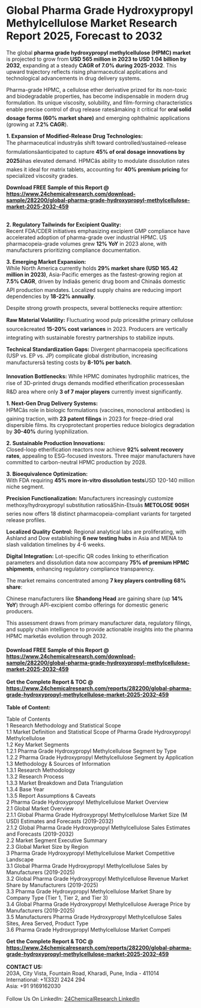 <h1>Global Pharma Grade Hydroxypropyl Methylcellulose Market Research Report 2025, Forecast to 2032</h1><p>The global <strong>pharma grade hydroxypropyl methylcellulose (HPMC) market</strong> is projected to grow from <strong>USD 565 million in 2023 to USD 1.04 billion by 2032</strong>, expanding at a steady <strong>CAGR of 7.0% during 2025-2032</strong>. This upward trajectory reflects rising pharmaceutical applications and technological advancements in drug delivery systems. </p><p>Pharma-grade HPMC, a cellulose ether derivative prized for its non-toxic and biodegradable properties, has become indispensable in modern drug formulation. Its unique viscosity, solubility, and film-forming characteristics enable precise control of drug release ratesâmaking it critical for <strong>oral solid dosage forms (60% market share)</strong> and emerging ophthalmic applications (growing at <strong>7.2% CAGR</strong>).</p><p><strong>1. Expansion of Modified-Release Drug Technologies:</strong><br>
The pharmaceutical industryâs shift toward controlled/sustained-release formulationsâanticipated to capture <strong>45% of oral dosage innovations by 2025</strong>âhas elevated demand. HPMCâs ability to modulate dissolution rates makes it ideal for matrix tablets, accounting for <strong>40% premium pricing</strong> for specialized viscosity grades.</p><div><b>Download FREE Sample of this Report @ 
            <a href="https://www.24chemicalresearch.com/download-sample/282200/global-pharma-grade-hydroxypropyl-methylcellulose-market-2025-2032-459">
            https://www.24chemicalresearch.com/download-sample/282200/global-pharma-grade-hydroxypropyl-methylcellulose-market-2025-2032-459</a></b></div><br><p><strong>2. Regulatory Tailwinds for Excipient Quality:</strong><br>
Recent FDA/CDER initiatives emphasizing excipient GMP compliance have accelerated adoption of pharma-grade over industrial HPMC. US pharmacopeia-grade volumes grew <strong>12% YoY</strong> in 2023 alone, with manufacturers prioritizing compliance documentation.</p><p><strong>3. Emerging Market Expansion:</strong><br>
While North America currently holds <strong>29% market share (USD 165.42 million in 2023)</strong>, Asia-Pacific emerges as the fastest-growing region at <strong>7.5% CAGR</strong>, driven by Indiaâs generic drug boom and Chinaâs domestic API production mandates. Localized supply chains are reducing import dependencies by <strong>18-22% annually</strong>.</p><p>Despite strong growth prospects, several bottlenecks require attention:</p><p><strong>Raw Material Volatility:</strong> Fluctuating wood pulp pricesâthe primary cellulose sourceâcreated <strong>15-20% cost variances</strong> in 2023. Producers are vertically integrating with sustainable forestry partnerships to stabilize inputs.</p><p><strong>Technical Standardization Gaps:</strong> Divergent pharmacopeia specifications (USP vs. EP vs. JP) complicate global distribution, increasing manufacturersâ testing costs by <strong>8-10% per batch</strong>.</p><p><strong>Innovation Bottlenecks:</strong> While HPMC dominates hydrophilic matrices, the rise of 3D-printed drugs demands modified etherification processesâan R&amp;D area where only <strong>3 of 7 major players</strong> currently invest significantly.</p><p><strong>1. Next-Gen Drug Delivery Systems:<br>
</strong>HPMCâs role in biologic formulations (vaccines, monoclonal antibodies) is gaining traction, with <strong>23 patent filings</strong> in 2023 for freeze-dried oral dispersible films. Its cryoprotectant properties reduce biologics degradation by <strong>30-40%</strong> during lyophilization.</p><p><strong>2. Sustainable Production Innovations:<br>
</strong>Closed-loop etherification reactors now achieve <strong>92% solvent recovery rates</strong>, appealing to ESG-focused investors. Three major manufacturers have committed to carbon-neutral HPMC production by 2028.</p><p><strong>3. Bioequivalence Optimization:<br>
</strong>With FDA requiring <strong>45% more in-vitro dissolution tests</strong>USD 120-140 million niche segment.</p><p><strong>Precision Functionalization:</strong> Manufacturers increasingly customize methoxy/hydroxypropyl substitution ratiosâShin-Etsuâs <strong>METOLOSE 90SH</strong> series now offers 18 distinct pharmacopeia-compliant variants for targeted release profiles.</p><p><strong>Localized Quality Control:</strong> Regional analytical labs are proliferating, with Ashland and Dow establishing <strong>6 new testing hubs</strong> in Asia and MENA to slash validation timelines by 4-6 weeks.</p><p><strong>Digital Integration:</strong> Lot-specific QR codes linking to etherification parameters and dissolution data now accompany <strong>75% of premium HPMC shipments</strong>, enhancing regulatory compliance transparency.</p><p>The market remains concentrated among <strong>7 key players controlling 68% share</strong>:</p><p>Chinese manufacturers like <strong>Shandong Head</strong> are gaining share (up <strong>14% YoY</strong>) through API-excipient combo offerings for domestic generic producers.</p><p>This assessment draws from primary manufacturer data, regulatory filings, and supply chain intelligence to provide actionable insights into the pharma HPMC marketâs evolution through 2032.</p><div><b>Download FREE Sample of this Report @ 
            <a href="https://www.24chemicalresearch.com/download-sample/282200/global-pharma-grade-hydroxypropyl-methylcellulose-market-2025-2032-459">
            https://www.24chemicalresearch.com/download-sample/282200/global-pharma-grade-hydroxypropyl-methylcellulose-market-2025-2032-459</a></b></div><br><div><b>Get the Complete Report & TOC @ 
            <a href="https://www.24chemicalresearch.com/reports/282200/global-pharma-grade-hydroxypropyl-methylcellulose-market-2025-2032-459">
            https://www.24chemicalresearch.com/reports/282200/global-pharma-grade-hydroxypropyl-methylcellulose-market-2025-2032-459</a></b></div><br>
            <b>Table of Content:</b><p>Table of Contents<br />
1 Research Methodology and Statistical Scope<br />
1.1 Market Definition and Statistical Scope of Pharma Grade Hydroxypropyl Methylcellulose<br />
1.2 Key Market Segments<br />
1.2.1 Pharma Grade Hydroxypropyl Methylcellulose Segment by Type<br />
1.2.2 Pharma Grade Hydroxypropyl Methylcellulose Segment by Application<br />
1.3 Methodology & Sources of Information<br />
1.3.1 Research Methodology<br />
1.3.2 Research Process<br />
1.3.3 Market Breakdown and Data Triangulation<br />
1.3.4 Base Year<br />
1.3.5 Report Assumptions & Caveats<br />
2 Pharma Grade Hydroxypropyl Methylcellulose Market Overview<br />
2.1 Global Market Overview<br />
2.1.1 Global Pharma Grade Hydroxypropyl Methylcellulose Market Size (M USD) Estimates and Forecasts (2019-2032)<br />
2.1.2 Global Pharma Grade Hydroxypropyl Methylcellulose Sales Estimates and Forecasts (2019-2032)<br />
2.2 Market Segment Executive Summary<br />
2.3 Global Market Size by Region<br />
3 Pharma Grade Hydroxypropyl Methylcellulose Market Competitive Landscape<br />
3.1 Global Pharma Grade Hydroxypropyl Methylcellulose Sales by Manufacturers (2019-2025)<br />
3.2 Global Pharma Grade Hydroxypropyl Methylcellulose Revenue Market Share by Manufacturers (2019-2025)<br />
3.3 Pharma Grade Hydroxypropyl Methylcellulose Market Share by Company Type (Tier 1, Tier 2, and Tier 3)<br />
3.4 Global Pharma Grade Hydroxypropyl Methylcellulose Average Price by Manufacturers (2019-2025)<br />
3.5 Manufacturers Pharma Grade Hydroxypropyl Methylcellulose Sales Sites, Area Served, Product Type<br />
3.6 Pharma Grade Hydroxypropyl Methylcellulose Market Competi</p><div><b>Get the Complete Report & TOC @ 
            <a href="https://www.24chemicalresearch.com/reports/282200/global-pharma-grade-hydroxypropyl-methylcellulose-market-2025-2032-459">
            https://www.24chemicalresearch.com/reports/282200/global-pharma-grade-hydroxypropyl-methylcellulose-market-2025-2032-459</a></b></div><br><b>CONTACT US:</b><br>
            203A, City Vista, Fountain Road, Kharadi, Pune, India - 411014<br>
            International: +1(332) 2424 294<br>
            Asia: +91 9169162030 <br><br>
            Follow Us On LinkedIn: <a href="https://www.linkedin.com/company/24chemicalresearch/">24ChemicalResearch LinkedIn</a>